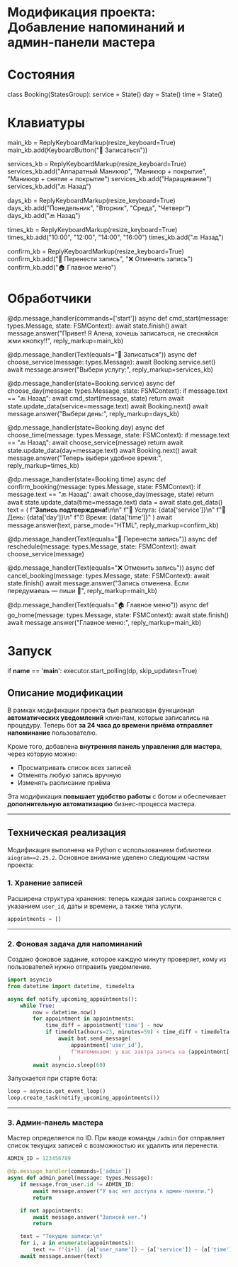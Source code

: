 # Модификация проекта: Добавление напоминаний и админ-панели мастера

# Состояния
class Booking(StatesGroup):
    service = State()
    day = State()
    time = State()

# Клавиатуры
main_kb = ReplyKeyboardMarkup(resize_keyboard=True)
main_kb.add(KeyboardButton("📅 Записаться"))

services_kb = ReplyKeyboardMarkup(resize_keyboard=True)
services_kb.add("Аппаратный Маникюр", "Маникюр + покрытие", "Маникюр + снятие + покрытие")
services_kb.add("Наращивание")
services_kb.add("🔙 Назад")

days_kb = ReplyKeyboardMarkup(resize_keyboard=True)
days_kb.add("Понедельник", "Вторник", "Среда", "Четверг")
days_kb.add("🔙 Назад")

times_kb = ReplyKeyboardMarkup(resize_keyboard=True)
times_kb.add("10:00", "12:00", "14:00", "16:00")
times_kb.add("🔙 Назад")

confirm_kb = ReplyKeyboardMarkup(resize_keyboard=True)
confirm_kb.add("🔁 Перенести запись", "❌ Отменить запись")
confirm_kb.add("🏠 Главное меню")

# Обработчики
@dp.message_handler(commands=['start'])
async def cmd_start(message: types.Message, state: FSMContext):
    await state.finish()
    await message.answer("Привет! Я Алена, хочешь записаться, не стесняйся жми кнопку!!", reply_markup=main_kb)

@dp.message_handler(Text(equals="📅 Записаться"))
async def choose_service(message: types.Message):
    await Booking.service.set()
    await message.answer("Выбери услугу:", reply_markup=services_kb)

@dp.message_handler(state=Booking.service)
async def choose_day(message: types.Message, state: FSMContext):
    if message.text == "🔙 Назад":
        await cmd_start(message, state)
        return
    await state.update_data(service=message.text)
    await Booking.next()
    await message.answer("Выбери день:", reply_markup=days_kb)

@dp.message_handler(state=Booking.day)
async def choose_time(message: types.Message, state: FSMContext):
    if message.text == "🔙 Назад":
        await choose_service(message)
        return
    await state.update_data(day=message.text)
    await Booking.next()
    await message.answer("Теперь выбери удобное время:", reply_markup=times_kb)

@dp.message_handler(state=Booking.time)
async def confirm_booking(message: types.Message, state: FSMContext):
    if message.text == "🔙 Назад":
        await choose_day(message, state)
        return
    await state.update_data(time=message.text)
    data = await state.get_data()
    text = (
        f"<b>Запись подтверждена!</b>\n\n"
        f"🧾 Услуга: {data['service']}\n"
        f"📅 День: {data['day']}\n"
        f"⏰ Время: {data['time']}"
    )
    await message.answer(text, parse_mode="HTML", reply_markup=confirm_kb)

@dp.message_handler(Text(equals="🔁 Перенести запись"))
async def reschedule(message: types.Message, state: FSMContext):
    await choose_service(message)

@dp.message_handler(Text(equals="❌ Отменить запись"))
async def cancel_booking(message: types.Message, state: FSMContext):
    await state.finish()
    await message.answer("Запись отменена. Если передумаешь — пиши 🥰", reply_markup=main_kb)

@dp.message_handler(Text(equals="🏠 Главное меню"))
async def go_home(message: types.Message, state: FSMContext):
    await state.finish()
    await message.answer("Главное меню:", reply_markup=main_kb)

# Запуск
if __name__ == '__main__':
    executor.start_polling(dp, skip_updates=True)
##  Описание модификации

В рамках модификации проекта был реализован функционал **автоматических уведомлений** клиентам, которые записались на процедуру. Теперь бот **за 24 часа до времени приёма отправляет напоминание** пользователю.

Кроме того, добавлена **внутренняя панель управления для мастера**, через которую можно:
- Просматривать список всех записей
- Отменять любую запись вручную
- Изменять расписание приёма

Эта модификация **повышает удобство работы** с ботом и обеспечивает **дополнительную автоматизацию** бизнес-процесса мастера.

---

##  Техническая реализация

Модификация выполнена на Python с использованием библиотеки `aiogram==2.25.2`. Основное внимание уделено следующим частям проекта:

### 1. Хранение записей

Расширена структура хранения: теперь каждая запись сохраняется с указанием `user_id`, даты и времени, а также типа услуги.

```python
appointments = []
````

---

### 2. Фоновая задача для напоминаний

Создано фоновое задание, которое каждую минуту проверяет, кому из пользователей нужно отправить уведомление.

```python
import asyncio
from datetime import datetime, timedelta

async def notify_upcoming_appointments():
    while True:
        now = datetime.now()
        for appointment in appointments:
            time_diff = appointment['time'] - now
            if timedelta(hours=23, minutes=59) < time_diff < timedelta(days=1, minutes=1):
                await bot.send_message(
                    appointment['user_id'], 
                    f"Напоминаем: у вас завтра запись на {appointment['service']} в {appointment['time'].strftime('%H:%M')}"
                )
        await asyncio.sleep(60)
```

Запускается при старте бота:

```python
loop = asyncio.get_event_loop()
loop.create_task(notify_upcoming_appointments())
```

---

### 3. Админ-панель мастера

Мастер определяется по ID. При вводе команды `/admin` бот отправляет список текущих записей с возможностью их удалить или перенести.

```python
ADMIN_ID = 123456789

@dp.message_handler(commands=['admin'])
async def admin_panel(message: types.Message):
    if message.from_user.id != ADMIN_ID:
        await message.answer("У вас нет доступа к админ-панели.")
        return

    if not appointments:
        await message.answer("Записей нет.")
        return

    text = "Текущие записи:\n"
    for i, a in enumerate(appointments):
        text += f"{i+1}. {a['user_name']} — {a['service']} — {a['time'].strftime('%d.%m %H:%M')}\n"
    await message.answer(text)
